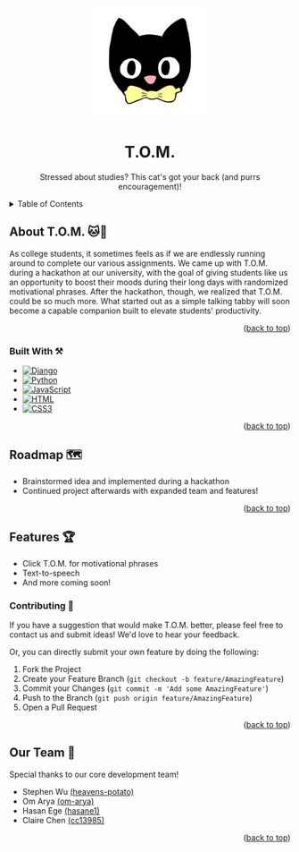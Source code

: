 <a name="readme-top"></a>

<!-- PROJECT LOGO -->
<p align="center">
  <img src="static/assets/TOM.png" alt="TOM" width="200">
</p>
<div align="center">
  <a href="https://github.com/om-arya/T.O.M."></a>

<h1 align="center" font-size=36px>T.O.M.</h1>

  <p align="center">
    Stressed about studies? This cat's got your back (and purrs encouragement)!
    <br />
  </p>
</div>

<!-- TABLE OF CONTENTS -->
<details>
  <summary>Table of Contents</summary>
  <ol>
    <li>
      <a href="#about-the-project">About The Project</a>
      <ul>
        <li><a href="#built-with">Built With</a></li>
      </ul>
    </li>
    <li>
      <a href="#features">Features</a>
      <ul>
        <li><a href="#contributing">Contributing</a></li>
      </ul>
    </li>
    <li><a href="#roadmap">Roadmap</a></li>
    <li><a href="#our-team">Our Team</a></li>
  </ol>
</details>

<!-- ABOUT THE PROJECT -->
<a id="about-the-project"></a>
## About T.O.M. 🐱📘
As college students, it sometimes feels as if we are endlessly running around to complete our various assignments. We came up with T.O.M. during a hackathon at our university, with the goal of giving students like us an opportunity to boost their moods during their long days with randomized motivational phrases. After the hackathon, though, we realized that T.O.M. could be so much more. What started out as a simple talking tabby will soon become a capable companion built to elevate students' productivity.

<p align="right">(<a href="#readme-top">back to top</a>)</p>

<a id="built-with"></a>
### Built With ⚒️
* [![Django][Django.com]][Django-url]
* [![Python][Python.com]][Python-url]
* [![JavaScript][JS.js]][JS-url]
* [![HTML][HTML.com]][HTML-url]
* [![CSS3][CSS.com]][CSS-url]

<p align="right">(<a href="#readme-top">back to top</a>)</p>

<!-- ROADMAP -->
<a id="roadmap"></a>
## Roadmap 🗺️
- Brainstormed idea and implemented during a hackathon
- Continued project afterwards with expanded team and features!

<p align="right">(<a href="#readme-top">back to top</a>)</p>

<!-- FEATURES -->
<a id="features"></a>
## Features 🏆
- Click T.O.M. for motivational phrases
- Text-to-speech
- And more coming soon!

<a id="contributing"></a>
### Contributing 🤚
If you have a suggestion that would make T.O.M. better, please feel free to contact us and submit ideas! We'd love to hear your feedback.

Or, you can directly submit your own feature by doing the following:
1. Fork the Project
2. Create your Feature Branch (`git checkout -b feature/AmazingFeature`)
3. Commit your Changes (`git commit -m 'Add some AmazingFeature'`)
4. Push to the Branch (`git push origin feature/AmazingFeature`)
5. Open a Pull Request

<p align="right">(<a href="#readme-top">back to top</a>)</p>

<!-- OUR TEAM -->
<a id="our-team"></a>
## Our Team 🎉
Special thanks to our core development team!
- Stephen Wu [(heavens-potato)](https://github.com/heavens-potato)
- Om Arya [(om-arya)](https://github.com/om-arya)
- Hasan Ege [(hasane1)](https://github.com/hasane1)
- Claire Chen [(cc13985)](https://github.com/cc13985)

<p align="right">(<a href="#readme-top">back to top</a>)</p>

<!-- MARKDOWN LINKS & IMAGES -->
[JS.js]: https://img.shields.io/badge/javascript-%23323330.svg?style=for-the-badge&logo=javascript&logoColor=%23F7DF1E
[JS-url]: https://JavaScript.com/
[HTML.com]: https://img.shields.io/badge/html5-%23E34F26.svg?style=for-the-badge&logo=html5&logoColor=white
[HTML-url]: https://html.com/
[CSS.com]: https://img.shields.io/badge/css3-%231572B6.svg?style=for-the-badge&logo=css3&logoColor=white 
[CSS-url]: https://www.w3.org/Style/CSS/Overview.en.html#
[Python.com]: https://img.shields.io/badge/Python-3776AB?style=for-the-badge&logo=python&logoColor=white
[Python-url]: https://www.python.org/
[Django.com]: https://img.shields.io/badge/Django-092E20?style=for-the-badge&logo=django&logoColor=white
[Django-url]: https://www.djangoproject.com/
